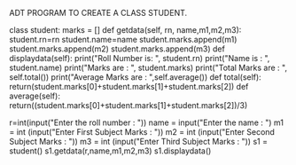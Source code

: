 ADT PROGRAM TO CREATE A CLASS STUDENT.

class student:
 marks = []
 def getdata(self, rn, name,m1,m2,m3):
 student.rn=rn
 student.name=name
 student.marks.append(m1)
 student.marks.append(m2)
 student.marks.append(m3)
 def displaydata(self): 
 print("Roll Number is: ", student.rn)
 print("Name is : ", student.name)
 print("Marks are : ", student.marks)
 print("Total Marks are : ", self.total())
 print("Average Marks are : ",self.average())
 def total(self):
 return(student.marks[0]+student.marks[1]+student.marks[2])
 def average(self):
 return((student.marks[0]+student.marks[1]+student.marks[2])/3)


r=int(input("Enter the roll number : "))
name = input("Enter the name : ")
m1 = int (input("Enter First Subject Marks : "))
m2 = int (input("Enter Second Subject Marks : "))
m3 = int (input("Enter Third Subject Marks : "))
s1 = student()
s1.getdata(r,name,m1,m2,m3)
s1.displaydata()
